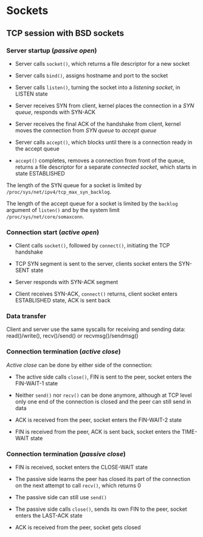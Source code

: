 # Sockets

## TCP session with BSD sockets

### Server startup (*passive open*)

* Server calls `socket()`, which returns a file descriptor for a new
  socket

* Server calls `bind()`, assigns hostname and port to the socket

* Server calls `listen()`, turning the socket into a *listening
  socket*, in LISTEN state
  
* Server receives SYN from client, kernel places the connection in a
  *SYN queue*, responds with SYN-ACK
  
* Server receives the final ACK of the handshake from client, kernel
  moves the connection from *SYN queue* to *accept queue*
  
* Server calls `accept()`, which blocks until there is a connection
  ready in the accept queue

* `accept()` completes, removes a connection from front of the queue,
  returns a file descriptor for a separate *connected socket*, which
  starts in state ESTABLISHED
  
The length of the SYN queue for a socket is limited by
`/proc/sys/net/ipv4/tcp_max_syn_backlog`.

The length of the accept queue for a socket is limited by the
`backlog` argument of `listen()` and by the system limit
`/proc/sys/net/core/somaxconn`.
  
### Connection start (*active open*)

* Client calls `socket()`, followed by `connect()`, initiating the TCP
  handshake

* TCP SYN segment is sent to the server, clients socket enters the
  SYN-SENT state

* Server responds with SYN-ACK segment

* Client receives SYN-ACK, `connect()` returns, client socket enters
  ESTABLISHED state, ACK is sent back

### Data transfer

Client and server use the same syscalls for receiving and sending
data: read()/write(), recv()/send() or recvmsg()/sendmsg()

### Connection termination (*active close*)

*Active close* can be done by either side of the connection:

* The active side calls `close()`, FIN is sent to the peer, socket
  enters the FIN-WAIT-1 state
  
* Neither `send()` nor `recv()` can be done anymore, although at TCP
  level only one end of the connection is closed and the peer can
  still send in data

* ACK is received from the peer, socket enters the FIN-WAIT-2 state

* FIN is received from the peer, ACK is sent back, socket enters the
  TIME-WAIT state

### Connection termination (*passive close*)

* FIN is received, socket enters the CLOSE-WAIT state

* The passive side learns the peer has closed its part of the
  connection on the next attempt to call `recv()`, which returns 0
  
* The passive side can still use `send()`
  
* The passive side calls `close()`, sends its own FIN to the peer,
  socket enters the LAST-ACK state

* ACK is received from the peer, socket gets closed
